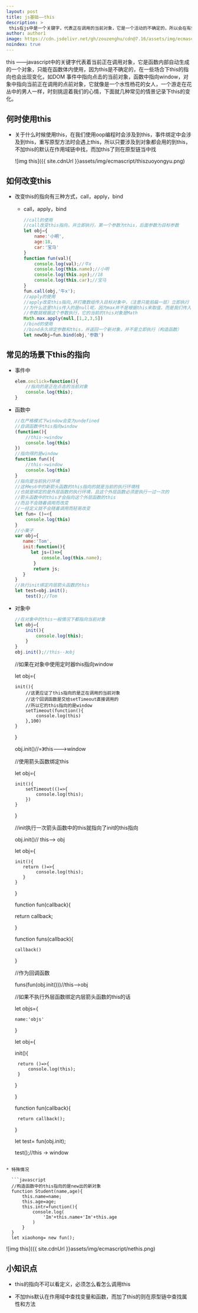 ```yaml
---
layout: post
title: js基础——this
description: >
 this在js中是一个关键字，代表正在调用的当前对象，它是一个活动的不确定的，所以会在有些地方出现意 想不到的效果，一句话讲出this指向问题的话就是，this指向的是点前的对象
author: author1
image: https://cdn.jsdelivr.net/gh/zouzenghu/cdn@7.16/assets/img/ecmascript/this.jpg
noindex: true
---
```


this ——javascript中的关键字代表着当前正在调用对象，它是函数内部自动生成的一个对象，只能在函数体内使用，因为this是不确定的，在一些场合下this的指向也会出现变化，如DOM 事件中指向点击的当前对象，函数中指向window，对象中指向当前正在调用的点前对象，它就像是一个水性杨花的女人，一个游走在花丛中的男人一样，时刻挑逗着我们的心情，下面就几种常见的情景记录下this的变化。

## 何时使用this

* 关于什么时候使用this，在我们使用oop编程时会涉及到this，事件绑定中会涉及到this，重写原型方法时会遇上this，所以只要涉及到对象都会用的到this，不加this的默认在作用域链中找，而加this了则在原型链当中找
  
  ![img this]({{ site.cdnUrl }}assets/img/ecmascript/thiszuoyongyu.png)

## 如何改变this

* 改变this的指向有三种方式，call，apply，bind
  
  * call，apply，bind
    
    ```javascript
    //call的使用
    //call改变this指向，并立即执行，第一个参数为this，后面参数为目标参数
    let obj={
        name:'小明',
        age:18,
        car:'宝马'
    }
    function fun(val){
        console.log(val);//牛x
        console.log(this.name);//小明
        console.log(this.age);//18
        console.log(this.car);//宝马
    }
    fun.call(obj,'牛x');
    //apply的使用
    //apply改变this指向,并打撒数组传入目标对象中，（注意只能拍扁一层）立即执行
    //为什么这里this传入的是null呢，因为max并不是根据this来取值，而是我们传入什么
    //参数就根据这个参数执行，它的当前的this对象是Math 
    Math.max.apply(null,[1,2,3,5])
    //bind的使用
    //bind永久绑定参数和this，并返回一个新对象，并不是立即执行（构造函数）
    let newObj=fun.bind(obj,'参数')
    ```

## 常见的场景下this的指向

* 事件中
  
  ```javascript
  elem.onclick=function(){
      //指向的是正在点击的当前对象
      console.log(this);   
  }
  ```

* 函数中
  
  ```javascript
  //在严格模式下window会变为undefined
  //自调函数中this指向window
  (function(){
      //this->window
      console.log(this)
  })
  //指向得的是window
  function fun(){
      //this->window
      console.log(this)
  }
  //指向是当前执行环境
  //这种es6中的新箭头函数的this指向的就是当前的执行环境栈
  //也就是绑定的是外层函数的执行环境，且这个外层函数必须是执行一过一次的
  //箭头函数中的this才会指向这个外层函数的this
  //而且不会随着调用而改变
  //一经定义就不会随着调用而轻易改变
  let fun= ()=<{
      console.log(this)
  }
  //小栗子
  var obj={
     name:'Tom',
     init:function(){
        let js=()=>{
            console.log(this.name);
         }
         return js;
     }
  }
  //执行init绑定内层箭头函数的this
  let test=obj.init();
      test();//Tom
  ```

* 对象中
  
  ```javascript
  //在对象中的this一般情况下都指向当前对象
  let obj={
      init(){
          console.log(this);
      }
  }
  obj.init();//this--》obj
  ```
  
  //如果在对象中使用定时器this指向window
  
  let obj={
  
      init(){
          //这更应证了this指向的是正在调用的当前对象
          //这个回调函数是交给setTimeout直接调用的
          //所以它的this指向的是window
          setTimeout(function(){
              console.log(this)
          },100)
      }
  
  }
  
  obj.init()//=》this--->window
  
  //使用箭头函数绑定this
  
  let obj={
  
      init(){
          setTimeout(()=>{
              console.log(this);
          })
      }
  
  }
  
  //init执行一次箭头函数中的this就指向了init的this指向
  
  obj.init()// this--> obj
  
  let obj={
  
      init(){
         return ()=>{
              console.log(this);           
         }
      }
  
  }
  
  function fun(callback){
  
     return callback;
  
  }
  
  function funs(callback){
  
      callback()
  
  }
  
  //作为回调函数
  
  funs(fun(obj.init()))//this-->obj
  
  //如果不执行外层函数绑定内层箭头函数的this的话
  
  let objs={
  
      name:'objs'
  
  }
  
  let obj={
  
   init(){
  
       return ()=>{
           console.log(this);
       }
  
   }
  
  }
  
  function fun(callback){
  
       return callback();
  
  }
  
  let test= fun(obj.init);
  
  test();//this -> window

```

* 特殊情况

  ```javascript
  //构造函数中的this指向的是new出的新对象
  function Student(name,age){
      this.name=name;
      this.age=age;
      this.intr=function(){
          console.log(
              'Im'+this.name+'Im'+this.age
          )
      }
  }
  let xiaohong= new fun();
```

![img this]({{ site.cdnUrl }}assets/img/ecmascript/nethis.png)

## 小知识点

* this的指向不可以看定义，必须怎么看怎么调用this

* 不加this默认在作用域中查找变量和函数，而加了this的则在原型链中查找属性和方法
